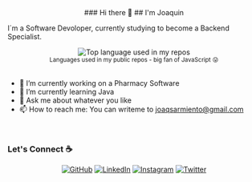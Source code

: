 
<div align="center">
### Hi there 👋
## I'm Joaquin
</div>

I´m a Software Devoloper, currently studying to become a Backend Specialist. 

<div align="center">
  <img width="" src="https://github-readme-stats.vercel.app/api/top-langs/?username=aralroca&layout=compact&hide_title=1&card_width=300" alt="Top language used in my repos" />
  <br />
  <small>Languages used in my public repos - big fan of JavaScript 😛</small>
  <br />
  <br />
</div>

- 🔭 I’m currently working on a Pharmacy Software
- 🌱 I’m currently learning Java
- 💬 Ask me about whatever you like
- 📫 How to reach me: You can writeme to joaqsarmiento@gmail.com

<br />

### Let's Connect :coffee:
<p align="center">
	<a href="https://github.com/SarmientoData"><img src="https://img.icons8.com/bubbles/50/000000/github.png" alt="GitHub"/></a>
	<a href="https://www.linkedin.com/in/joaqu%C3%ADn-sarmiento-131591203/"><img src="https://img.icons8.com/bubbles/50/000000/linkedin.png" alt="LinkedIn"/></a>
	<a href="https://www.instagram.com/joaquinsarmiento7/"><img src="https://img.icons8.com/bubbles/50/000000/instagram.png" alt="Instagram"/></a>
	<a href="https://twitter.com/JoaquinSalta"><img src="https://img.icons8.com/bubbles/50/000000/twitter.png" alt="Twitter"/></a>
</p>
